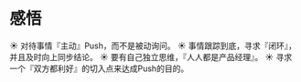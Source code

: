 # 感悟

☀️ 对待事情『主动』Push，而不是被动询问。
☀️ 事情跟踪到底，寻求『闭环』，并且及时向上同步结论。
☀️ 要有自己独立思维，『人人都是产品经理』。
☀️ 寻求一个『双方都利好』的切入点来达成Push的目的。
